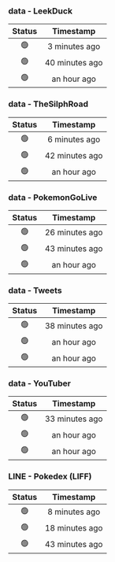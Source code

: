 ### data - LeekDuck
| Status | Timestamp |
|:------:|:---------:|
| 🟢 | 3 minutes ago |
| 🟢 | 40 minutes ago |
| 🟢 | an hour ago |

### data - TheSilphRoad
| Status | Timestamp |
|:------:|:---------:|
| 🟢 | 6 minutes ago |
| 🟢 | 42 minutes ago |
| 🟢 | an hour ago |

### data - PokemonGoLive
| Status | Timestamp |
|:------:|:---------:|
| 🟢 | 26 minutes ago |
| 🟢 | 43 minutes ago |
| 🟢 | an hour ago |

### data - Tweets
| Status | Timestamp |
|:------:|:---------:|
| 🟢 | 38 minutes ago |
| 🟢 | an hour ago |
| 🟢 | an hour ago |

### data - YouTuber
| Status | Timestamp |
|:------:|:---------:|
| 🟢 | 33 minutes ago |
| 🟢 | an hour ago |
| 🟢 | an hour ago |

### LINE - Pokedex (LIFF)
| Status | Timestamp |
|:------:|:---------:|
| 🟢 | 8 minutes ago |
| 🟢 | 18 minutes ago |
| 🟢 | 43 minutes ago |

